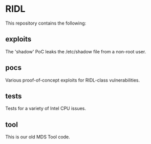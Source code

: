 # RIDL

This repository contains the following:

## exploits

The 'shadow' PoC leaks the /etc/shadow file from a non-root user.

## pocs

Various proof-of-concept exploits for RIDL-class vulnerabilities.

## tests

Tests for a variety of Intel CPU issues.

## tool

This is our old MDS Tool code.

